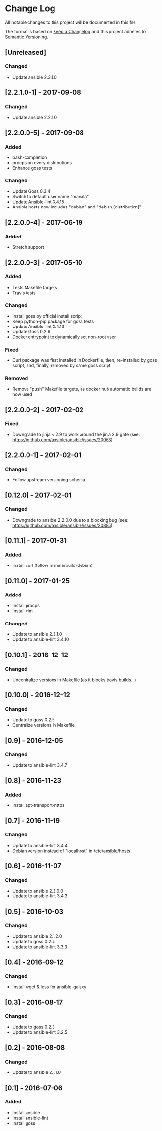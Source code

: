 # Change Log
All notable changes to this project will be documented in this file.

The format is based on [Keep a Changelog](http://keepachangelog.com/)
and this project adheres to [Semantic Versioning](http://semver.org/).

## [Unreleased]
### Changed
- Update ansible 2.3.1.0

## [2.2.1.0-1] - 2017-09-08
### Changed
- Update ansible 2.2.1.0

## [2.2.0.0-5] - 2017-09-08
### Added
- bash-completion
- procps on every distributions
- Enhance goss tests

### Changed
- Update Goss 0.3.4
- Switch to default user name "manala"
- Update Ansible-lint 3.4.15
- Ansible hosts now includes "debian" and "debian.[distribution]"

## [2.2.0.0-4] - 2017-06-19
### Added
- Stretch support

## [2.2.0.0-3] - 2017-05-10
### Added
- Tests Makefile targets
- Travis tests

### Changed
- Install goss by official install script
- Keep python-pip package for goss tests
- Update Ansible-lint 3.4.13
- Update Goss 0.2.6
- Docker entrypoint to dynamically set non-root user

### Fixed
- Curl package was first installed in Dockerfile, then, re-installed by goss script, and, finally, removed by same goss script

### Removed
- Remove "push" Makefile targets, as docker hub automatic builds are now used

## [2.2.0.0-2] - 2017-02-02
### Fixed
- Downgrade to jinja < 2.9 to work around the jinja 2.9 gate (see: https://github.com/ansible/ansible/issues/20063)

## [2.2.0.0-1] - 2017-02-01
### Changed
- Follow upstream versioning schema

## [0.12.0] - 2017-02-01
### Changed
- Downgrade to ansible 2.2.0.0 due to a blocking bug (see: https://github.com/ansible/ansible/issues/20885)

## [0.11.1] - 2017-01-31
### Added
- Install curl (follow manala/build-debian)

## [0.11.0] - 2017-01-25
### Added
- Install procps
- Install vim

### Changed
- Update to ansible 2.2.1.0
- Update to ansible-lint 3.4.10

## [0.10.1] - 2016-12-12
### Changed
- Uncentralize versions in Makefile (as it blocks travis builds...)

## [0.10.0] - 2016-12-12
### Changed
- Update to goss 0.2.5
- Centralize versions in Makefile

## [0.9] - 2016-12-05
### Changed
- Update to ansible-lint 3.4.7

## [0.8] - 2016-11-23
### Added
- Install apt-transport-https

## [0.7] - 2016-11-19
### Changed
- Update to ansible-lint 3.4.4
- Debian version instead of "localhost" in /etc/ansible/hosts

## [0.6] - 2016-11-07
### Changed
- Update to ansible 2.2.0.0
- Update to ansible-lint 3.4.3

## [0.5] - 2016-10-03
### Changed
- Update to ansible 2.1.2.0
- Update to goss 0.2.4
- Update to ansible-lint 3.3.3

## [0.4] - 2016-09-12
### Changed
- Install wget & less for ansible-galaxy

## [0.3] - 2016-08-17
### Changed
- Update to goss 0.2.3
- Update to ansible-lint 3.2.5

## [0.2] - 2016-08-08
### Changed
- Update to ansible 2.1.1.0

## [0.1] - 2016-07-06
### Added
- Install ansible
- Install ansible-lint
- Install goss
